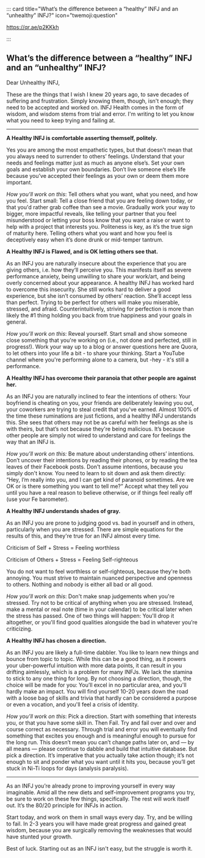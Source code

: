 ::: card title="What’s the difference between a “healthy” INFJ and an “unhealthy” INFJ?" icon="twemoji:question"

https://qr.ae/p2KKkh

:::

## What’s the difference between a “healthy” INFJ and an “unhealthy” INFJ?

Dear Unhealthy INFJ,

These are the things that I wish I knew 20 years ago, to save decades of suffering and frustration. Simply knowing them, though, isn't enough; they need to be accepted and worked on. INFJ Health comes in the form of wisdom, and wisdom stems from trial and error. I'm writing to let you know what you need to keep trying and failing at.

------

**A Healthy INFJ is comfortable asserting themself, politely.**

Yes you are among the most empathetic types, but that doesn’t mean that you always need to surrender to others’ feelings. Understand that your needs and feelings matter just as much as anyone else’s. Set your own goals and establish your own boundaries. Don’t live someone else’s life because you’ve accepted their feelings as your own or deem them more important.

*How you’ll work on this*: Tell others what you want, what you need, and how you feel. Start small: Tell a close friend that you are feeling down today, or that you'd rather grab coffee than see a movie. Gradually work your way to bigger, more impactful reveals, like telling your partner that you feel misunderstood or letting your boss know that you want a raise or want to help with a project that interests you. Politeness is key, as it’s the true sign of maturity here. Telling others what you want and how you feel is deceptively easy when it’s done drunk or mid-temper tantrum.

**A Healthy INFJ is Flawed, and is OK letting others see that.**

As an INFJ you are naturally insecure about the experience that you are giving others, i.e. how they’ll perceive you. This manifests itself as severe performance anxiety, being unwilling to share your work/art, and being overly concerned about your appearance. A healthy INFJ has worked hard to overcome this insecurity. She still works hard to deliver a good experience, but she isn’t consumed by others’ reaction. She’ll accept less than perfect. Trying to be perfect for others will make you miserable, stressed, and afraid. Counterintuitively, striving for perfection is more than likely the #1 thing holding you back from true happiness and your goals in general.

*How you’ll work on this*: Reveal yourself. Start small and show someone close something that you're working on (i.e., not done and perfected, still in progress!). Work your way up to a blog or answer questions here are Quora, to let others into your life a bit - to share your thinking. Start a YouTube channel where you're performing alone to a camera, but -hey - it's still a performance.

**A Healthy INFJ has overcome their paranoia that other people are against her.**

As an INFJ you are naturally inclined to fear the intentions of others: Your boyfriend is cheating on you, your friends are deliberately leaving you out, your coworkers are trying to steal credit that you've earned. Almost 100% of the time these ruminations are just fictions, and a healthy INFJ understands this. She sees that others may not be as careful with her feelings as she is with theirs, but that’s not because they're being malicious. It’s because other people are simply not wired to understand and care for feelings the way that an INFJ is.

*How you’ll work on this:* Be mature about understanding others’ intentions. Don’t uncover their intentions by reading their phones, or by reading the tea leaves of their Facebook posts. Don't assume intentions, because you simply don't know. You need to learn to sit down and ask them directly: “Hey, I’m really into you, and I can get kind of paranoid sometimes. Are we OK or is there something you want to tell me?” Accept what they tell you until you have a real reason to believe otherwise, or if things feel really off (use your Fe barometer).

**A Healthy INFJ understands shades of gray.**

As an INFJ you are prone to judging good vs. bad in yourself and in others, particularly when you are stressed. There are simple equations for the results of this, and they're true for an INFJ almost every time.

Criticism of Self + Stress = Feeling worthless

Criticism of Others + Stress = Feeling Self-righteous

You do not want to feel worthless or self-righteous, because they're both annoying. You must strive to maintain nuanced perspective and openness to others. Nothing and nobody is either all bad or all good.

*How you’ll work on this*: Don't make snap judgements when you're stressed. Try not to be critical of anything when you are stressed. Instead, make a mental or real note (time in your calendar) to be critical later when the stress has passed. One of two things will happen: You'll drop it altogether, or you'll find good qualities alongside the bad in whatever you’re criticizing.

**A Healthy INFJ has chosen a direction.**

As an INFJ you are likely a full-time dabbler. You like to learn new things and bounce from topic to topic. While this can be a good thing, as it powers your uber-powerful intuition with more data points, it can result in you drifting aimlessly, which is a problem for many INFJs. We lack the stamina to stick to any one thing for long. By not choosing a direction, though, the choice will be made for you: You’ll excel in no particular area, and you'll hardly make an impact. You will find yourself 10-20 years down the road with a loose bag of skills and trivia that hardly can be considered a purpose or even a vocation, and you'll feel a crisis of identity.

*How you’ll work on this*: Pick a direction. Start with something that interests you, or that you have some skill in. Then Fail. Try and fail over and over and course correct as necessary. Through trial and error you will eventually find something that excites you enough and is meaningful enough to pursue for the long run. This doesn’t mean you can’t change paths later on, and — by all means — please continue to dabble and build that intuitive database. But pick a direction. It’s imperative that you actually take action though; it’s not enough to sit and ponder what you want until it hits you, because you’ll get stuck in Ni-Ti loops for days (analysis paralysis).

------

As an INFJ you’re already prone to improving yourself in every way imaginable. Amid all the new diets and self-improvement programs you try, be sure to work on these few things, specifically. The rest will work itself out. It’s the 80/20 principle for INFJs in action.

Start today, and work on them in small ways every day. Try, and be willing to fail. In 2-3 years you will have made great progress and gained great wisdom, because you are surgically removing the weaknesses that would have stunted your growth.

Best of luck. Starting out as an INFJ isn't easy, but the struggle is worth it.
